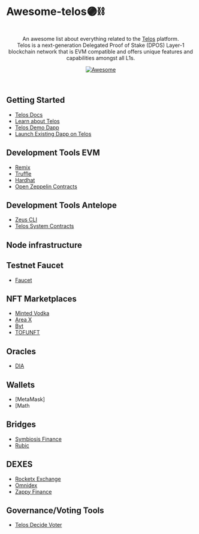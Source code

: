 # Awesome-telos🟣⛓


</div>
<br/>
<div align="center">
An awesome list about everything related to the <a href='https://docs.telos.net/'>Telos</a> platform.
<br />
Telos is a next-generation Delegated Proof of Stake (DPOS) Layer-1 blockchain network that is EVM compatible and offers unique features and capabilities amongst all L1s.
<br/>

[![Awesome](https://awesome.re/badge.svg)](https://awesome.re)
</div>
<br/>



## Getting Started
* [Telos Docs](https://docs.telos.net/)
* [Learn about Telos](https://www.telos.net/)
* [Telos Demo Dapp](https://demo.telos.finance/swap)
* [Launch Existing Dapp on Telos](https://docs.telos.net/dapps/launch-dapp-on-tEVM)


## Development Tools EVM
* [Remix](https://remix.ethereum.org/)
* [Truffle](https://github.com/trufflesuite/truffle)
* [Hardhat](https://hardhat.org/)
* [Open Zeppelin Contracts](https://www.openzeppelin.com/)


## Development Tools Antelope
* [Zeus CLI](https://docs.liquidapps.io/liquidapps-documentation/working-with-zeus-sdk/overview)
* [Telos System Contracts](https://github.com/telosnetwork/telos.contracts)

## Node infrastructure


## Testnet Faucet
* [Faucet](https://app.telos.net/testnet/developers)


## NFT Marketplaces
* [Minted Vodka](https://minted.vodka/)
* [Area X](https://areaxnft.com/)
* [Byt]((https://www.byt.io/))
* [TOFUNFT](https://tofunft.com/telos)


## Oracles
* [DIA](https://docs.diadata.org/introduction/readme)

## Wallets
* [MetaMask]
* [Math

## Bridges
* [Symbiosis Finance](https://symbiosis.finance/)
* [Rubic](https://rubic.exchange/)

## DEXES
* [Rocketx Exchange](https://rocketx.exchange/swap/)
* [Omnidex](https://omnidex.finance/)
* [Zappy Finance](https://www.zappy.finance/swap)


## Governance/Voting Tools 
* [Telos Decide Voter](https://app.telos.net/)



